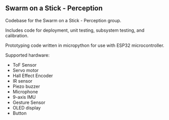 
Swarm on a Stick - Perception
-----------------------------

Codebase for the Swarm on a Stick - Perception group.

Includes code for deployment, unit testing, subsystem testing, and calibration.

Prototyping code written in micropython for use with ESP32 microcontroller.

Supported hardware:
* ToF Sensor
* Servo motor
* Hall Effect Encoder
* IR sensor
* Piezo buzzer
* Microphone
* 9-axis IMU
* Gesture Sensor
* OLED display
* Button
